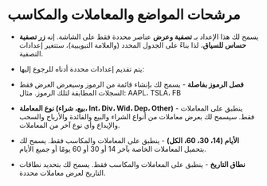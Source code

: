 # **مرشحات المواضع والمعاملات والمكاسب**

- يسمح لك هذا الإعداد بـ **تصفية وعرض** عناصر محددة فقط على الشاشة. إنه **زر تصفية حساس للسياق**، لذا بناءً على الجدول المحدد (والعلامة التبويبية)، ستتغير إعدادات التصفية.
- يتم تقديم إعدادات محددة أدناه للرجوع إليها:

- **فصل الرموز بفاصلة** - يسمح لك بإنشاء قائمة من الرموز وسيعرض العرض فقط السجلات المطابقة لتلك الرموز. مثال: AAPL، TSLA، FB
- **نوع المعاملة (بيع، شراء، Int، Div، Wid، Dep، Other)** - ينطبق على المعاملات فقط. سيسمح لك بعرض معاملات من أنواع الشراء والبيع والفائدة والأرباح والسحب والإيداع وأي نوع آخر من المعاملات.
- **الأيام (14، 30، 60، الكل)** - ينطبق على المعاملات والمكاسب فقط. يسمح لك بتحميل المعاملات الخاصة بآخر 14 أو 30 أو 60 يومًا أو جميع الأيام.
- **نطاق التاريخ** - ينطبق على المعاملات والمكاسب فقط. يسمح لك بتحديد نطاقات التاريخ لعرض معاملات محددة.
